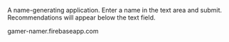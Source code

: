 A name-generating application. Enter a name in the text area and submit. Recommendations will appear below the text field.

gamer-namer.firebaseapp.com
